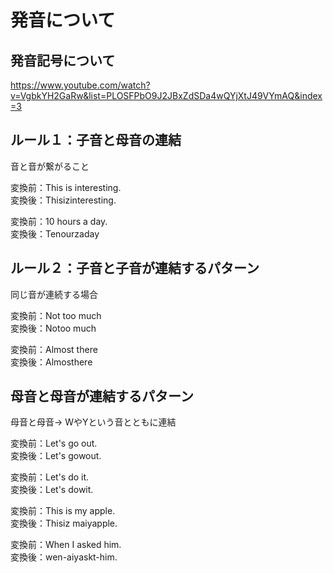 # 発音について

## 発音記号について





https://www.youtube.com/watch?v=VgbkYH2GaRw&list=PLOSFPbO9J2JBxZdSDa4wQYjXtJ49VYmAQ&index=3

## ルール１：子音と母音の連結

音と音が繋がること

変換前：This is interesting.  
変換後：Thisizinteresting.  

変換前：10 hours a day.  
変換後：Tenourzaday  

## ルール２：子音と子音が連結するパターン

同じ音が連続する場合  

変換前：Not too much  
変換後：Notoo much

変換前：Almost there  
変換後：Almosthere

## 母音と母音が連結するパターン

母音と母音→ WやYという音とともに連結  

変換前：Let's go out.  
変換後：Let's gowout.

変換前：Let's do it.  
変換後：Let's dowit.

変換前：This is my apple.  
変換後：Thisiz maiyapple.  

変換前：When I asked him.  
変換後：wen-aiyaskt-him.


